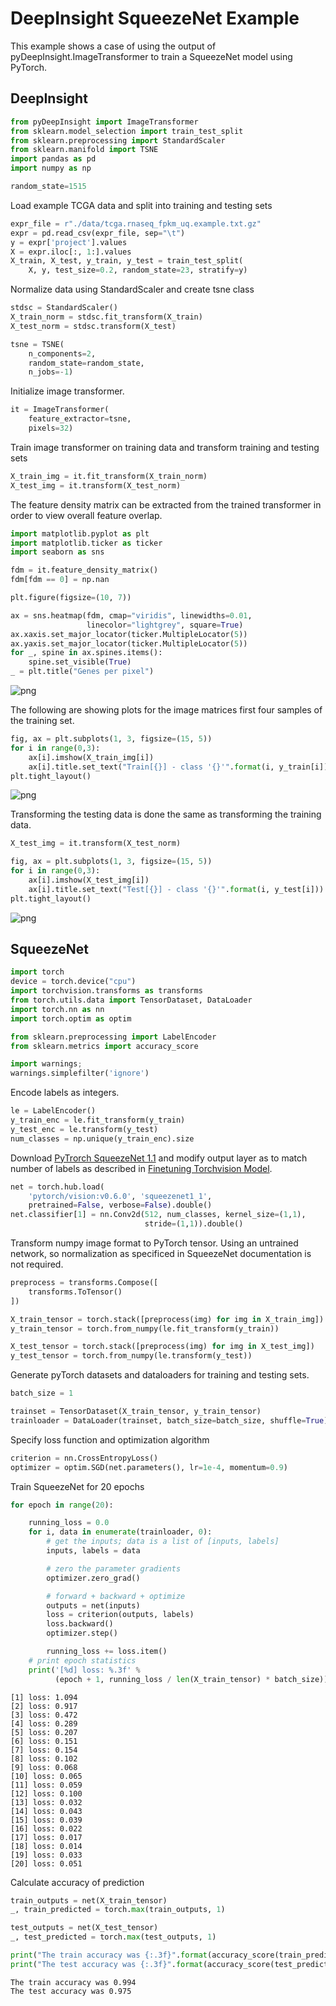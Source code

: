 # DeepInsight SqueezeNet Example

This example shows a case of using the output of 
pyDeepInsight.ImageTransformer to train a SqueezeNet model
using PyTorch.

## DeepInsight


```python
from pyDeepInsight import ImageTransformer
from sklearn.model_selection import train_test_split
from sklearn.preprocessing import StandardScaler
from sklearn.manifold import TSNE
import pandas as pd
import numpy as np
```


```python
random_state=1515
```

Load example TCGA data and split into training and testing sets


```python
expr_file = r"./data/tcga.rnaseq_fpkm_uq.example.txt.gz"
expr = pd.read_csv(expr_file, sep="\t")
y = expr['project'].values
X = expr.iloc[:, 1:].values
X_train, X_test, y_train, y_test = train_test_split(
    X, y, test_size=0.2, random_state=23, stratify=y)
```

Normalize data using StandardScaler and create tsne class


```python
stdsc = StandardScaler()
X_train_norm = stdsc.fit_transform(X_train)
X_test_norm = stdsc.transform(X_test)
```


```python
tsne = TSNE(
    n_components=2,
    random_state=random_state,
    n_jobs=-1)
```

Initialize image transformer.


```python
it = ImageTransformer(
    feature_extractor=tsne, 
    pixels=32)
```

Train image transformer on training data and transform training 
and testing sets


```python
X_train_img = it.fit_transform(X_train_norm)
X_test_img = it.transform(X_test_norm)
```

The feature density matrix can be extracted from the trained transformer in order to view overall feature overlap.


```python
import matplotlib.pyplot as plt
import matplotlib.ticker as ticker
import seaborn as sns

fdm = it.feature_density_matrix()
fdm[fdm == 0] = np.nan

plt.figure(figsize=(10, 7))

ax = sns.heatmap(fdm, cmap="viridis", linewidths=0.01, 
                 linecolor="lightgrey", square=True)
ax.xaxis.set_major_locator(ticker.MultipleLocator(5))
ax.yaxis.set_major_locator(ticker.MultipleLocator(5))
for _, spine in ax.spines.items():
    spine.set_visible(True)
_ = plt.title("Genes per pixel")
```


    
![png](pytorch_squeezenet_files/pytorch_squeezenet_14_0.png)
    


The following are showing plots for the image matrices first four samples 
of the training set. 


```python
fig, ax = plt.subplots(1, 3, figsize=(15, 5))
for i in range(0,3):
    ax[i].imshow(X_train_img[i])
    ax[i].title.set_text("Train[{}] - class '{}'".format(i, y_train[i]))
plt.tight_layout()
```


    
![png](pytorch_squeezenet_files/pytorch_squeezenet_16_0.png)
    


Transforming the testing data is done the same as transforming the 
training data.


```python
X_test_img = it.transform(X_test_norm)

fig, ax = plt.subplots(1, 3, figsize=(15, 5))
for i in range(0,3):
    ax[i].imshow(X_test_img[i])
    ax[i].title.set_text("Test[{}] - class '{}'".format(i, y_test[i]))
plt.tight_layout()
```


    
![png](pytorch_squeezenet_files/pytorch_squeezenet_18_0.png)
    


## SqueezeNet


```python
import torch
device = torch.device("cpu")
import torchvision.transforms as transforms
from torch.utils.data import TensorDataset, DataLoader
import torch.nn as nn
import torch.optim as optim

from sklearn.preprocessing import LabelEncoder
from sklearn.metrics import accuracy_score

import warnings; 
warnings.simplefilter('ignore')
```

Encode labels as integers.


```python
le = LabelEncoder()
y_train_enc = le.fit_transform(y_train)
y_test_enc = le.transform(y_test)
num_classes = np.unique(y_train_enc).size
```

Download [PyTrorch SqueezeNet 1.1][1] and modify output layer as 
to match number of labels as described in [Finetuning Torchvision Model][2].

[1]: https://pytorch.org/hub/pytorch_vision_squeezenet/
[2]: https://pytorch.org/tutorials/beginner/finetuning_torchvision_models_tutorial.html


```python
net = torch.hub.load(
    'pytorch/vision:v0.6.0', 'squeezenet1_1', 
    pretrained=False, verbose=False).double()
net.classifier[1] = nn.Conv2d(512, num_classes, kernel_size=(1,1), 
                              stride=(1,1)).double()
```

Transform numpy image format to PyTorch tensor. Using an untrained network,
so normalization as specificed in SqueezeNet documentation is not 
required.



```python
preprocess = transforms.Compose([
    transforms.ToTensor()
])
```


```python
X_train_tensor = torch.stack([preprocess(img) for img in X_train_img])
y_train_tensor = torch.from_numpy(le.fit_transform(y_train))

X_test_tensor = torch.stack([preprocess(img) for img in X_test_img])
y_test_tensor = torch.from_numpy(le.transform(y_test))
```

Generate pyTorch datasets and dataloaders for training and testing sets.


```python
batch_size = 1

trainset = TensorDataset(X_train_tensor, y_train_tensor)
trainloader = DataLoader(trainset, batch_size=batch_size, shuffle=True)
```

Specify loss function and optimization algorithm


```python
criterion = nn.CrossEntropyLoss()
optimizer = optim.SGD(net.parameters(), lr=1e-4, momentum=0.9)
```

Train SqueezeNet for 20 epochs


```python
for epoch in range(20):

    running_loss = 0.0
    for i, data in enumerate(trainloader, 0):
        # get the inputs; data is a list of [inputs, labels]
        inputs, labels = data

        # zero the parameter gradients
        optimizer.zero_grad()

        # forward + backward + optimize
        outputs = net(inputs)
        loss = criterion(outputs, labels)
        loss.backward()
        optimizer.step()

        running_loss += loss.item()
    # print epoch statistics
    print('[%d] loss: %.3f' %
          (epoch + 1, running_loss / len(X_train_tensor) * batch_size))
```

    [1] loss: 1.094
    [2] loss: 0.917
    [3] loss: 0.472
    [4] loss: 0.289
    [5] loss: 0.207
    [6] loss: 0.151
    [7] loss: 0.154
    [8] loss: 0.102
    [9] loss: 0.068
    [10] loss: 0.065
    [11] loss: 0.059
    [12] loss: 0.100
    [13] loss: 0.032
    [14] loss: 0.043
    [15] loss: 0.039
    [16] loss: 0.022
    [17] loss: 0.017
    [18] loss: 0.014
    [19] loss: 0.033
    [20] loss: 0.051


Calculate accuracy of prediction


```python
train_outputs = net(X_train_tensor)
_, train_predicted = torch.max(train_outputs, 1)
```


```python
test_outputs = net(X_test_tensor)
_, test_predicted = torch.max(test_outputs, 1)
```


```python
print("The train accuracy was {:.3f}".format(accuracy_score(train_predicted, y_train_tensor)))
print("The test accuracy was {:.3f}".format(accuracy_score(test_predicted, y_test_tensor)))
```

    The train accuracy was 0.994
    The test accuracy was 0.975

